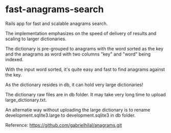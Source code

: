 fast-anagrams-search
====================

Rails app for fast and scalable anagrams search.

The implementation emphasizes on the speed of delivery of results and scaling to larger dictionaries.

The dictionary is pre-grouped to anagrams with the word sorted as the key and the anagrams as word with two columns "key" and "word" being indexed.

With the input word sorted, it's quite easy and fast to find anagrams against the key.

As the dictionary resides in db, it can hold very large dictionaries!

The dictionary raw files are in db folder. It may take very long time to upload large_dictionary.txt.

An alternatie way without uploading the large dictionary is to rename development.sqlite3.large to development.sqlite3 in db folder. 


Reference: https://github.com/gabrielhilal/anagrams.git
